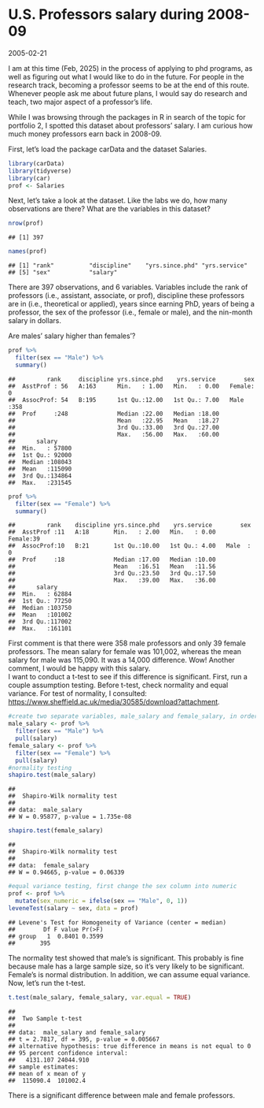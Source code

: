 U.S. Professors salary during 2008-09
================
2005-02-21

I am at this time (Feb, 2025) in the process of applying to phd
programs, as well as figuring out what I would like to do in the future.
For people in the research track, becoming a professor seems to be at
the end of this route. Whenever people ask me about future plans, I
would say do research and teach, two major aspect of a professor’s life.

While I was browsing through the packages in R in search of the topic
for portfolio 2, I spotted this dataset about professors’ salary. I am
curious how much money professors earn back in 2008-09.

First, let’s load the package carData and the dataset Salaries.

``` r
library(carData)
library(tidyverse)
library(car)
prof <- Salaries
```

Next, let’s take a look at the dataset. Like the labs we do, how many
observations are there? What are the variables in this dataset?

``` r
nrow(prof)
```

    ## [1] 397

``` r
names(prof)
```

    ## [1] "rank"          "discipline"    "yrs.since.phd" "yrs.service"  
    ## [5] "sex"           "salary"

There are 397 observations, and 6 variables. Variables include the rank
of professors (i.e., assistant, associate, or prof), discipline these
professors are in (i.e., theoretical or applied), years since earning
PhD, years of being a professor, the sex of the professor (i.e., female
or male), and the nin-month salary in dollars.

Are males’ salary higher than females’?

``` r
prof %>% 
  filter(sex == "Male") %>% 
  summary()
```

    ##         rank     discipline yrs.since.phd    yrs.service        sex     
    ##  AsstProf : 56   A:163      Min.   : 1.00   Min.   : 0.00   Female:  0  
    ##  AssocProf: 54   B:195      1st Qu.:12.00   1st Qu.: 7.00   Male  :358  
    ##  Prof     :248              Median :22.00   Median :18.00               
    ##                             Mean   :22.95   Mean   :18.27               
    ##                             3rd Qu.:33.00   3rd Qu.:27.00               
    ##                             Max.   :56.00   Max.   :60.00               
    ##      salary      
    ##  Min.   : 57800  
    ##  1st Qu.: 92000  
    ##  Median :108043  
    ##  Mean   :115090  
    ##  3rd Qu.:134864  
    ##  Max.   :231545

``` r
prof %>% 
  filter(sex == "Female") %>% 
  summary()
```

    ##         rank    discipline yrs.since.phd    yrs.service        sex    
    ##  AsstProf :11   A:18       Min.   : 2.00   Min.   : 0.00   Female:39  
    ##  AssocProf:10   B:21       1st Qu.:10.00   1st Qu.: 4.00   Male  : 0  
    ##  Prof     :18              Median :17.00   Median :10.00              
    ##                            Mean   :16.51   Mean   :11.56              
    ##                            3rd Qu.:23.50   3rd Qu.:17.50              
    ##                            Max.   :39.00   Max.   :36.00              
    ##      salary      
    ##  Min.   : 62884  
    ##  1st Qu.: 77250  
    ##  Median :103750  
    ##  Mean   :101002  
    ##  3rd Qu.:117002  
    ##  Max.   :161101

First comment is that there were 358 male professors and only 39 female
professors. The mean salary for female was 101,002, whereas the mean
salary for male was 115,090. It was a 14,000 difference. Wow! Another
comment, I would be happy with this salary.  
I want to conduct a t-test to see if this difference is significant.
First, run a couple assumption testing. Before t-test, check normality
and equal variance. For test of normality, I consulted:
<https://www.sheffield.ac.uk/media/30585/download?attachment>.

``` r
#create two separate variables, male_salary and female_salary, in order to run assumption testing. 
male_salary <- prof %>% 
  filter(sex == "Male") %>% 
  pull(salary)
female_salary <- prof %>% 
  filter(sex == "Female") %>% 
  pull(salary)
#normality testing
shapiro.test(male_salary)
```

    ## 
    ##  Shapiro-Wilk normality test
    ## 
    ## data:  male_salary
    ## W = 0.95877, p-value = 1.735e-08

``` r
shapiro.test(female_salary)
```

    ## 
    ##  Shapiro-Wilk normality test
    ## 
    ## data:  female_salary
    ## W = 0.94665, p-value = 0.06339

``` r
#equal variance testing, first change the sex column into numeric
prof <- prof %>% 
  mutate(sex_numeric = ifelse(sex == "Male", 0, 1)) 
leveneTest(salary ~ sex, data = prof)
```

    ## Levene's Test for Homogeneity of Variance (center = median)
    ##        Df F value Pr(>F)
    ## group   1  0.8401 0.3599
    ##       395

The normality test showed that male’s is significant. This probably is
fine because male has a large sample size, so it’s very likely to be
significant. Female’s is normal distribution. In addition, we can assume
equal variance. Now, let’s run the t-test.

``` r
t.test(male_salary, female_salary, var.equal = TRUE)
```

    ## 
    ##  Two Sample t-test
    ## 
    ## data:  male_salary and female_salary
    ## t = 2.7817, df = 395, p-value = 0.005667
    ## alternative hypothesis: true difference in means is not equal to 0
    ## 95 percent confidence interval:
    ##   4131.107 24044.910
    ## sample estimates:
    ## mean of x mean of y 
    ##  115090.4  101002.4

There is a significant difference between male and female professors.
